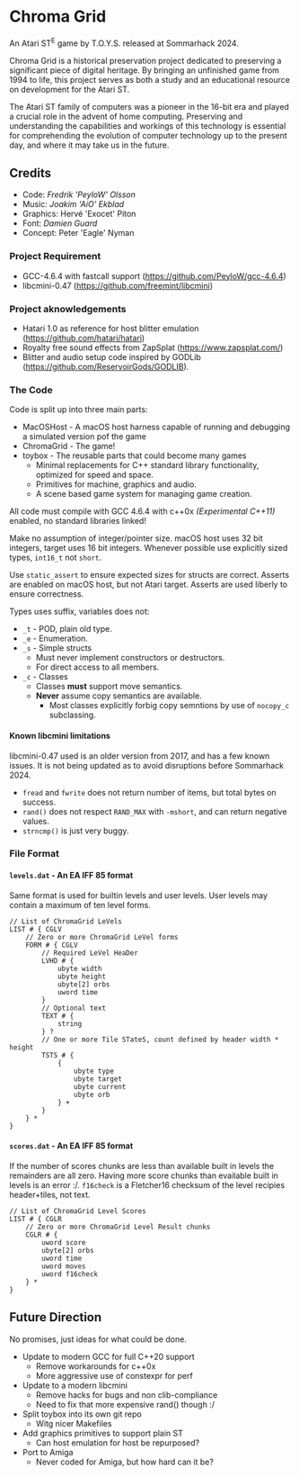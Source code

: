 # Chroma Grid

An Atari ST<sup>E</sup> game by T.O.Y.S. released at Sommarhack 2024.

Chroma Grid is a historical preservation project dedicated to preserving a significant piece of digital heritage. By bringing an unfinished game from 1994 to life, this project serves as both a study and an educational resource on development for the Atari ST. 

The Atari ST family of computers was a pioneer in the 16-bit era and played a crucial role in the advent of home computing. Preserving and understanding the capabilities and workings of this technology is essential for comprehending the evolution of computer technology up to the present day, and where it may take us in the future.


## Credits

* Code: _Fredrik 'PeyloW' Olsson_
* Music: _Joakim 'AiO' Ekblad_
* Graphics: Hervé 'Exocet' Piton
* Font: _Damien Guard_
* Concept: Peter 'Eagle' Nyman


### Project Requirement

* GCC-4.6.4 with fastcall support (https://github.com/PeyloW/gcc-4.6.4)
* libcmini-0.47 (https://github.com/freemint/libcmini)


### Project aknowledgements

* Hatari 1.0 as reference for host blitter emulation (https://github.com/hatari/hatari)
* Royalty free sound effects from ZapSplat (https://www.zapsplat.com/)
* Blitter and audio setup code inspired by GODLib (https://github.com/ReservoirGods/GODLIB).


### The Code

Code is split up into three main parts:

* MacOSHost - A macOS host harness capable of running and debugging a simulated version pof the game
* ChromaGrid - The game!
* toybox - The reusable parts that could become many games
    * Minimal replacements for C++ standard library functionality, optimized for speed and space.
    * Primitives for machine, graphics and audio.
    * A scene based game system for managing game creation.

All code must compile with GCC 4.6.4 with c++0x _(Experimental C++11)_ enabled, no standard libraries linked!

 Make no assumption of integer/pointer size. macOS host uses 32 bit integers, target uses 16 bit integers. Whenever possible use explicitly sized types, `int16_t` not `short`.

Use `static_assert` to ensure expected sizes for structs are correct. Asserts are enabled on macOS host, but not Atari target. Asserts are used liberly to ensure correctness.
    
Types uses suffix, variables does not:

* `_t` - POD, plain old type.
* `_e` - Enumeration.
* `_s` - Simple structs
    * Must never implement constructors or destructors.
    * For direct access to all members.
* `_c` - Classes
    * Classes **must** support move semantics.
    * **Never** assume copy semantics are available.
        * Most classes explicitly forbig copy semntions by use of `nocopy_c` subclassing.


#### Known libcmini limitations

libcmini-0.47 used is an older version from 2017, and has a few known issues. It is not being updated as to avoid disruptions before Sommarhack 2024.

* `fread` and `fwrite` does not return number of items, but total bytes on success.
* `rand()` does not respect `RAND_MAX` with `-mshort`, and can return negative values.
* `strncmp()` is just very buggy.


### File Format

#### `levels.dat` - An EA IFF 85 format

Same format is used for builtin levels and user levels. User levels may contain a maximum of ten level forms.

```
// List of ChromaGrid LeVels
LIST # { CGLV       
    // Zero or more ChromaGrid LeVel forms
    FORM # { CGLV
        // Required LeVel HeaDer
        LVHD # {
            ubyte width
            ubyte height
            ubyte[2] orbs
            uword time
        }
        // Optional text
        TEXT # {
            string
        } ?
        // One or more Tile STateS, count defined by header width * height
        TSTS # {
            {
                ubyte type
                ubyte target
                ubyte current
                ubyte orb
            } +
        }
    } *
}
```

#### `scores.dat` - An EA IFF 85 format
If the number of scores chunks are less than available built in levels the  remainders are all zero. Having more score chunks than evailable built in levels is an error :/. `f16check` is a Fletcher16 checksum of the level recipies  header+tiles, not text.

```
// List of ChromaGrid Level Scores
LIST # { CGLR       
    // Zero or more ChromaGrid Level Result chunks
    CGLR # {
        uword score
        ubyte[2] orbs
        uword time
        uword moves
        uword f16check
    } *
}
```


## Future Direction

No promises, just ideas for what could be done.

* Update to modern GCC for full C++20 support
    * Remove workarounds for c++0x
    * More aggressive use of constexpr for perf
* Update to a modern libcmini
    * Remove hacks for bugs and non clib-compliance
    * Need to fix that more expensive rand() though :/
* Split toybox into its own git repo
    * Witg nicer Makefiles
* Add graphics primitives to support plain ST
    * Can host emulation for host be repurposed?
* Port to Amiga
    * Never coded for Amiga, but how hard can it be?
